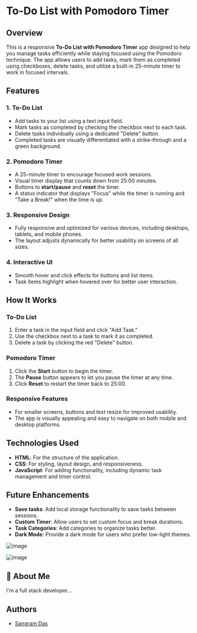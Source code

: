 # To-Do List with Pomodoro Timer

## Overview

This is a responsive **To-Do List with Pomodoro Timer** app designed to help you manage tasks efficiently while staying focused using the Pomodoro technique. The app allows users to add tasks, mark them as completed using checkboxes, delete tasks, and utilize a built-in 25-minute timer to work in focused intervals.

## Features

### **1. To-Do List**
- Add tasks to your list using a text input field.
- Mark tasks as completed by checking the checkbox next to each task.
- Delete tasks individually using a dedicated "Delete" button.
- Completed tasks are visually differentiated with a strike-through and a green background.

### **2. Pomodoro Timer**
- A 25-minute timer to encourage focused work sessions.
- Visual timer display that counts down from 25:00 minutes.
- Buttons to **start/pause** and **reset** the timer.
- A status indicator that displays "Focus" while the timer is running and "Take a Break!" when the time is up.

### **3. Responsive Design**
- Fully responsive and optimized for various devices, including desktops, tablets, and mobile phones.
- The layout adjusts dynamically for better usability on screens of all sizes.

### **4. Interactive UI**
- Smooth hover and click effects for buttons and list items.
- Task items highlight when hovered over for better user interaction.

## How It Works

### **To-Do List**
1. Enter a task in the input field and click "Add Task."
2. Use the checkbox next to a task to mark it as completed.
3. Delete a task by clicking the red "Delete" button.

### **Pomodoro Timer**
1. Click the **Start** button to begin the timer.
2. The **Pause** button appears to let you pause the timer at any time.
3. Click **Reset** to restart the timer back to 25:00.

### **Responsive Features**
- For smaller screens, buttons and text resize for improved usability.
- The app is visually appealing and easy to navigate on both mobile and desktop platforms.

## Technologies Used

- **HTML**: For the structure of the application.
- **CSS**: For styling, layout design, and responsiveness.
- **JavaScript**: For adding functionality, including dynamic task management and timer control.



## Future Enhancements
- **Save tasks**: Add local storage functionality to save tasks between sessions.
- **Custom Timer**: Allow users to set custom focus and break durations.
- **Task Categories**: Add categories to organize tasks better.
- **Dark Mode**: Provide a dark mode for users who prefer low-light themes.


![image](https://github.com/user-attachments/assets/bd72d9c1-2551-4784-ac28-802a939073f1)


![image](https://github.com/user-attachments/assets/58a5d566-a6f6-44ff-91f3-424d1f375d1b)


## 🚀 About Me
I'm a full stack developer...


## Authors

- [Sangram Das](https://www.github.com/sangram03)

